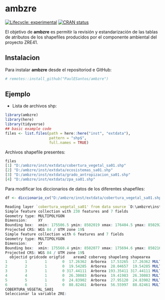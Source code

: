 
<!-- README.md is generated from README.Rmd. Please edit that file -->

# ambzre

<!-- badges: start -->

[![Lifecycle:
experimental](https://img.shields.io/badge/lifecycle-experimental-orange.svg)](https://lifecycle.r-lib.org/articles/stages.html#experimental)
[![CRAN
status](https://www.r-pkg.org/badges/version/ambzre)](https://CRAN.R-project.org/package=ambzre)
<!-- badges: end -->

El objetivo de **ambzre** es permitir la revisión y estandarización de
las tablas de atributos de los shapefiles producidos por el componente
ambiental del proyecto ZRE41.

## Instalacion

Para instalar **ambzre** desde el repositoriod e GitHub:

``` r
# remotes::install_github("PaulESantos/ambzre")
```

## Ejemplo

-   Lista de archivos shp:

``` r
library(ambzre)
library(here)
library(tidyverse)
## basic example code
files <- list.files(path = here::here("inst", "extdata"),
                    pattern = "shp$",
                    full.names = TRUE)
```

Archivos shapefile presentes:

``` r
files
[1] "D:/ambzre/inst/extdata/cobertura_vegetal_sa01.shp"   
[2] "D:/ambzre/inst/extdata/ecosistemas_sa01.shp"        
[3] "D:/ambzre/inst/extdata/grado_antropizacion_sa01.shp" 
[4] "D:/ambzre/inst/extdata/zpa_sa01.shp" 
```

Para modificar los diccionarios de datos de los diferentes shapefiles:

``` r
df <- diccionario_cv("D:/ambzre/inst/extdata/cobertura_vegetal_sa01.shp" )
```

``` r
Reading layer `cobertura_vegetal_sa01' from data source `D:\ambzre\inst\extdata\cobertura_vegetal_sa01.shp' using driver `ESRI Shapefile'
Simple feature collection with 230 features and 7 fields
Geometry type: MULTIPOLYGON
Dimension:     XY
Bounding box:  xmin: 175506.5 ymin: 8502019 xmax: 176404.5 ymax: 8502925
Projected CRS: WGS 84 / UTM zone 19S
Simple feature collection with 6 features and 7 fields
Geometry type: MULTIPOLYGON
Dimension:     XY
Bounding box:  xmin: 175560.4 ymin: 8502077 xmax: 175694.6 ymax: 8502163
Projected CRS: WGS 84 / UTM zone 19S
  objectid gridcode origfid    aream2 coberveg shapeleng shapearea                       geometry
1        1        1       0  17.26362  Arborea  17.53265  17.26362 MULTIPOLYGON (((175567.7 85...
2        2        1       0  19.54285  Arborea  28.04657  19.54285 MULTIPOLYGON (((175595.8 85...
3        3        1       0 317.44111  Arborea 193.35411 317.44111 MULTIPOLYGON (((175574.5 85...
4        4        1       0  26.30083  Arborea  19.41983  26.30083 MULTIPOLYGON (((175640.4 85...
5        5        1       0  24.83902  Arborea  27.95120  24.83902 MULTIPOLYGON (((175662 8502...
6        6        1       0  88.82461  Arborea  56.55997  88.82461 MULTIPOLYGON (((175691.1 85...
COBERTURA_VEGETAL_SA01
Seleccionar la variable ZRE:
```
